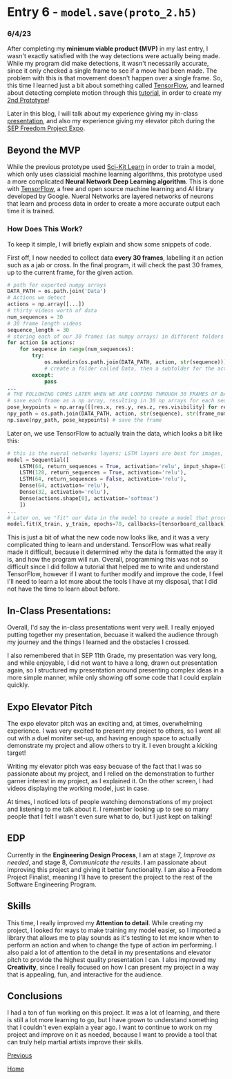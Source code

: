 # Entry 6 - `model.save(proto_2.h5)`
### 6/4/23

After completing my **minimum viable product (MVP)** in my last entry, I wasn't exactly satisfied with the way detections were actually being made. While my program did make detections, it wasn't necessarily accurate, since it only checked a single frame to see if a move had been made. The problem with this is that movement doesn't happen over a single frame. So, this time I learned just a bit about something called [TensorFlow](https://www.youtube.com/watch?v=6_2hzRopPbQ), and learned about detecting complete motion through this [tutorial](https://www.youtube.com/watch?v=doDUihpj6ro), in order to create my [2nd Prototype](https://github.com/jancarloa0524/tkd-pose-detection)!

Later in this blog, I will talk about my experience giving my in-class [presentation](https://docs.google.com/presentation/d/1FeGKmW4rUroUsBJIB_JAE8QlwqM7RTan5QHmJDLA9gs/edit?usp=sharing), and also my experience giving my elevator pitch during the [SEP Freedom Project Expo](https://docs.google.com/document/d/1KWElCYnIoxcg4EEcW3FhXSfx1K0eptsTUh54YwEj-o4/edit?usp=sharing).

## Beyond the MVP

While the previous prototype used [Sci-Kit Learn](https://scikit-learn.org/stable/modules/classes.html) in order to train a model, which only uses classicial machine learning algorithms, this prototype used a more complicated **Neural Network Deep Learning algorithm**. This is done with [TensorFlow](https://www.tensorflow.org/api_docs/python/tf?version=nightly), a free and open source machine learning and AI library developed by Google. Nueral Networks are layered networks of neurons that learn and process data in order to create a more accurate output each time it is trained. 

### How Does This Work?

To keep it simple, I will briefly explain and show some snippets of code. 

First off, I now needed to collect data **every 30 frames**, labelling it an action such as a jab or cross. In the final program, it will check the past 30 frames, up to the current frame, for the given action. 

``` python
# path for exported numpy arrays
DATA_PATH = os.path.join('Data')
# Actions we detect
actions = np.array([...])
# thirty videos worth of data
num_sequences = 30
# 30 frame length videos
sequence_length = 30
# storing each of our 30 frames (as numpy arrays) in different folders
for action in actions:
	for sequence in range(num_sequences):
		try:
			os.makedirs(os.path.join(DATA_PATH, action, str(sequence)))
			# create a folder called Data, then a subfolder for the action, then a subfolder for the sequence
		except:
			pass
...
# THE FOLLOWING COMES LATER WHEN WE ARE LOOPING THROUGH 30 FRAMES OF DATA FOR EACH SEQUENCE
# save each frame as a np array, resulting in 30 np arrays for each sequence
pose_keypoints = np.array([[res.x, res.y, res.z, res.visibility] for res in results.pose_landmarks.landmark]).flatten() if results.pose_landmarks else np.zeros(132)
npy_path = os.path.join(DATA_PATH, action, str(sequence), str(frame_num)) # where we are saving our frame
np.save(npy_path, pose_keypoints) # save the frame
```

Later on, we use TensorFlow to actually train the data, which looks a bit like this:

``` python
# this is the nueral networks layers; LSTM layers are best for images, Dense layers then condense the data
model = Sequential([
    LSTM(64, return_sequences = True, activation='relu', input_shape=(30,132)),
    LSTM(128, return_sequences = True, activation='relu'),
    LSTM(64, return_sequences = False, activation='relu'),
    Dense(64, activation='relu'),
    Dense(32, activation='relu'),
    Dense(actions.shape[0], activation='softmax')
    ])
...
# Later on, we "fit" our data in the model to create a model that processes real time data
model.fit(X_train, y_train, epochs=70, callbacks=[tensorboard_callback]) # train our model
```

This is just a bit of what the new code now looks like, and it was a very complicated thing to learn and understand. TensorFlow was what really made it difficult, because it determined why the data is formatted the way it is, and how the program will run. Overall, programming this was not so difficult since I did follow a tutorial that helped me to write and understand TensorFlow, however if I want to further modify and improve the code, I feel I'll need to learn a lot more about the tools I have at my disposal, that I did not have the time to learn about before. 

## In-Class Presentations:

Overall, I'd say the in-class presentations went very well. I really enjoyed putting together my presentation, becuase it walked the audience through my journey and the things I learned and the obstacles I crossed.

I also remembered that in SEP 11th Grade, my presentation was very long, and while enjoyable, I did not want to have a long, drawn out presentation again, so I structured my presentation around presenting complex ideas in a more simple manner, while only showing off some code that I could explain quickly. 

## Expo Elevator Pitch

The expo elevator pitch was an exciting and, at times, overwhelming experience. I was very excited to present my project to others, so I went all out with a duel moniter set-up, and having enough space to actually demonstrate my project and allow others to try it. I even brought a kicking target!

Writing my elevator pitch was easy becuase of the fact that I was so passionate about my project, and I relied on the demonstration to further garner interest in my project, as I explained it. On the other screen, I had videos displaying the working model, just in case. 

At times, I noticed lots of people watching demonstrations of my project and listening to me talk about it. I remember looking up to see so many people that I felt I wasn't even sure what to do, but I just kept on talking!

## EDP

Currently in the **Engineering Design Process**, I am at stage 7, *Improve as needed*, and stage 8, *Communicate the results*. I am passionate about improving this project and giving it better functionality. I am also a Freedom Project Finalist, meaning I'll have to present the project to the rest of the Software Engineering Program. 

## Skills

This time, I really improved my **Attention to detail**. While creating my project, I looked for ways to make training my model easier, so I imported a library that allows me to play sounds as it's testing to let me know when to perform an action and when to change the type of action im performing. I also paid a lot of attention to the detail in my presentations and elevator pitch to provide the highest quality presentation I can. I alos improved my **Creativity**, since I really focused on how I can present my project in a way that is appealing, fun, and interactive for the audience.

## Conclusions

I had a ton of fun working on this project. It was a lot of learning, and there is still a lot more learning to go, but I have grown to understand something that I couldn't even explain a year ago. I want to continue to work on my project and improve on it as needed, because I want to provide a tool that can truly help martial artists improve their skills. 

[Previous](entry05.md)

[Home](../README.md)